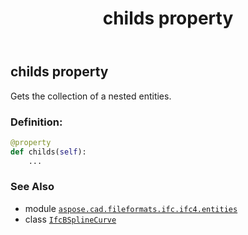 ﻿---
title: childs property
second_title: Aspose.CAD for Python via .NET API References
description: 
type: docs
weight: 30
url: /python-net/aspose.cad.fileformats.ifc.ifc4.entities/ifcbsplinecurve/childs/
is_root: false
---

## childs property


Gets the collection of a nested entities.
### Definition:
```python
@property
def childs(self):
    ...
```

### See Also
* module [`aspose.cad.fileformats.ifc.ifc4.entities`](../../)
* class [`IfcBSplineCurve`](/cad/python-net/aspose.cad.fileformats.ifc.ifc4.entities/ifcbsplinecurve)
